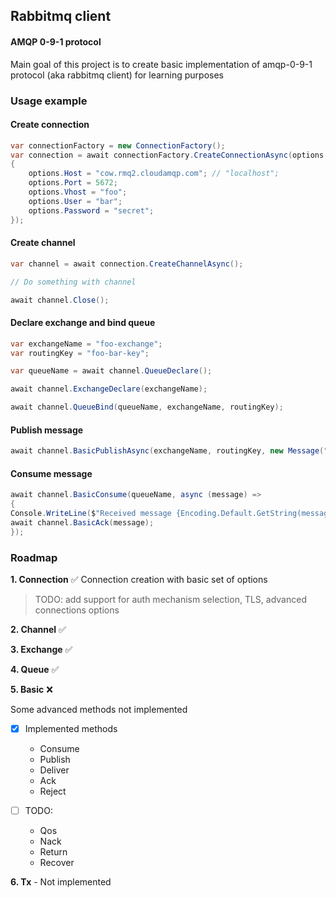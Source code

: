 ## Rabbitmq client
#### AMQP 0-9-1 protocol

Main goal of this project is to create basic implementation of amqp-0-9-1 protocol (aka rabbitmq client) for learning
purposes

### Usage example
#### Create connection
```c#
var connectionFactory = new ConnectionFactory();
var connection = await connectionFactory.CreateConnectionAsync(options =>
{
    options.Host = "cow.rmq2.cloudamqp.com"; // "localhost";
    options.Port = 5672;
    options.Vhost = "foo";
    options.User = "bar";
    options.Password = "secret";
});
```
#### Create channel
```c#
var channel = await connection.CreateChannelAsync();

// Do something with channel

await channel.Close();
```
#### Declare exchange and bind queue
```c#
var exchangeName = "foo-exchange";
var routingKey = "foo-bar-key";

var queueName = await channel.QueueDeclare();

await channel.ExchangeDeclare(exchangeName);

await channel.QueueBind(queueName, exchangeName, routingKey);
```
#### Publish message
```c#
await channel.BasicPublishAsync(exchangeName, routingKey, new Message("Hello from app!"u8.ToArray()));
```
#### Consume message
```c#
await channel.BasicConsume(queueName, async (message) =>
{
Console.WriteLine($"Received message {Encoding.Default.GetString(message.Payload.Content)}");
await channel.BasicAck(message);
});
```

### Roadmap
**1. Connection** ✅
Connection creation with basic set of options 
> TODO: add support for auth mechanism selection, TLS, advanced connections options

**2. Channel** ✅

**3. Exchange** ✅

**4. Queue** ✅

**5. Basic** ❌

Some advanced methods not implemented
- [x] Implemented methods
  - Consume
  - Publish
  - Deliver
  - Ack
  - Reject

- [ ] TODO:
  - Qos
  - Nack
  - Return
  - Recover

**6. Tx** - Not implemented


